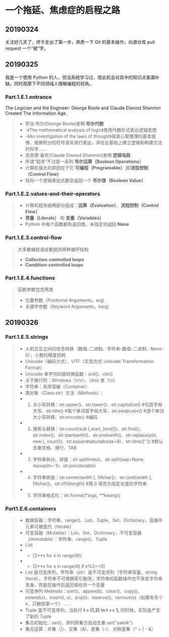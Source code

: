 # 一个拖延、焦虑症的启程之路

## 20190324
关注好几天了，终于走出了第一步，熟悉一下 Git 的基本操作，向源仓库 pull request 一个“被”字。


## 20190325
我是一个使用 Python 的人，但没系统学习过，借此机会对其中的知识点查漏补缺。同时观摩下不同领域人理解编程的视角。

### Part.1.E.1.entrance
The Logician and the Engineer: George Boole and Claude Elwood Shannon Created The Information Age.
> - 乔治·布尔(George Boole)发明 **布尔代数** 
> - -《The mathematical analysis of logic》使用代数形式表达逻辑思想
> - -《An investigation of the laws of thought》探索心智推理的基本规律、用微积分的符号语言进行表达，并在此基础上建立逻辑和构建方法的科学……
> - 克劳德·香农(Claude Elwood Shannon)发明 **逻辑电路**
> - 所谓“程序”不过是一系列 **布尔运算（Boolean Operations）**
> - 计算机强大的原因在于它 **可编程（Programable）**,即**流程控制（Control Flow)**
> - 任何一个逻辑表达式都会返回一个 **布尔值（Boolean Value）**

### Part.1.E.2.values-and-their-operators
> - 计算机程序由两部分组成：**运算（Evaluation）**、**流程控制（Control Flow）**
> - **常量（Literals）** 和 **变量（Variables）**
> - Python 中每个函数都有返回值，未指定则返回 **None**

### Part.1.E.3.control-flow
> 大多数编程语言都提供两种循环结构
> - **Collection-controlled loops** 
> - **Condition-controlled loops**

### Part.1.E.4.functions
> 函数参数包含两类
> - 位置参数（Positional Arguments，arg)
> - 关键字参数（Keyword Arguments，karg）

## 20190326
### Part.1.E.5.strings
> - 人机交互之间的信息转换（数值-二进制、字符串-数值-二进制、None-0），小数的精度损耗
> - Unicode（编码方式）、UTF（实现方式 Unicode Transformation Format）
> - Unicode 单字符码值转换函数：ord()、chr()
> - 关于换行符：Windows（\r\n）、Unix 类（\n）
> - 字符串：有序容器（Container）
> - 类对象（Class str）方法（Methods）：
> - 1. 大小写转换：str.upper()、str.lower()、str.capitalize() #句首字母大写、str.title() #每个单词首字母大写、str.swapcase() #逐个单词大小写转换、str.encode() #编码
> - 2. 搜索与替换：str.count(sub [,start, [end]])、str.find()、str.index()、str.startswith()、str.endswith()、str.replace(old, new [, count])、str.expandtabs(tabsize=8)、str.strip(['']) #默认去重空格、换行、TAB
> - 3. 字符串拆分、拼接：str.splitlines()、str.split(sep=None, maxsplit=-1)、str.join(_iterable_)
> - 4. 字符串排版：str.center(width [, fillchar])、str.rjust(width [, fillchar])、str.zfill(length) #用 0 填充为指定长度的字符串
> - 5. 字符串格式化：str.format(*args, **kwargs)

### Part1.E.6.containers
> - 数据容器：字符串、range()、List、Tuple、Set、Dictionary，容器中元素可被迭代（Iterate）
> - 可变容器（Mutable）：List、Set、Dictionary，不可变容器（Immutable）：字符串、range()、Tuple
> - List
> - - [2**x for x in range(8)]
> - - [2**x for x in range(8) if x%2==0]
> - List 是可变序列，字符串（str）是不可变序列（字符串常量，string literal），字符串不可根据索引删改，字符串的函数操作也不改变字符串本身，而是在操作后返回值给另一个变量
> - 可变序列 Methods：sort()、append()、clear()、copy()、extend(x)、insert(i, x)、pop(i)、reserve()、remove(x)（如果有多个 x，只删除第一个）……
> - Tuple 是不可变序列，当执行 **t = (1,2) \n t += 1,** 的时候，实际是产生了新的 Tuple
> - 集合初始化：set()，序列转集合自动去重 set("sakdk")
> - 集合运算：并集（|）、交集（&)、差集（-）、对称差集（^ = | - &）






